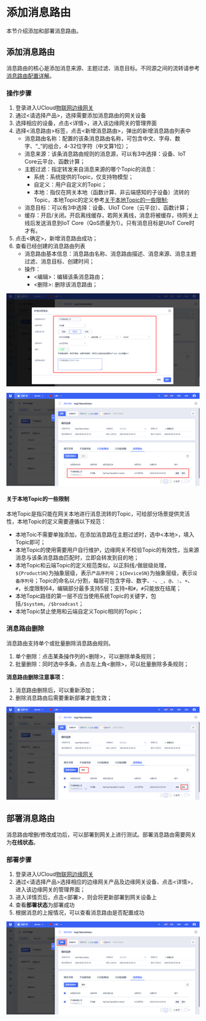 # 添加消息路由

本节介绍添加和部署消息路由。

## 添加消息路由

消息路由的核心是添加消息来源、主题过滤、消息目标。不同源之间的流转请参考[消息路由配置详解](/uiot-edge/user_guide/message_route/route_config_detail)。

### 操作步骤

1. 登录进入UCloud[物联网边缘网关](https://console.ucloud.cn/uiot_edge)
3. 通过<请选择产品>，选择需要添加消息路由的网关设备
4. 选择相应的设备，点击<详情>，进入该边缘网关的管理界面
5. 选择<消息路由>标签，点击<新增消息路由>，弹出的新增消息路由列表中
   - 消息路由名称：配置的该条消息路由名称，可包含中文、字母、数字、“_”的组合，4-32位字符（中文算1位）；
   - 消息来源：该条消息路由规则的消息源，可以有3中选择：设备、IoT Core云平台、函数计算；
   - 主题过滤：指定转发来自消息来源的哪个Topic的消息：
     - 系统：系统提供的Topic，仅支持物模型；
     - 自定义：用户自定义的Topic；
     - 本地：指仅在网关本地（函数计算、非云端感知的子设备）流转的Topic，本地Topic的定义参考[关于本地Topic的一些限制](/uiot-edge/user_guide/message_route/add_msg_route#关于本地Topic的一些限制);
   - 消息目标：可以有3中选择：设备、UIoT Core（云平台）、函数计算；
   - 缓存：开启/关闭。开启离线缓存，若网关离线，消息将被缓存，待网关上线后发送消息到IoT Core（QoS质量为1）。只有消息目标是UIoT Core时才有。
6. 点击<确定>，新增消息路由成功；
7. 查看已经创建的消息路由列表
   - 消息路由基本信息：消息路由名称、消息路由描述、消息来源、消息主题过滤、消息目标、创建时间；
   - 操作：
     - <编辑>：编辑该条消息路由；
     - <删除>:  删除该消息路由；

![新增消息路由](../../images/新增消息路由.png)

![消息路由列表](../../images/消息路由列表.png)



#### 关于本地Topic的一些限制

本地Topic是指只能在网关本地进行消息流转的Topic，可给部分场景提供灵活性，本地Topic的定义需要遵循以下规范：

- 本地Toic不需要单独添加，在添加消息路在主题过滤时，选中<本地>，填入Topic即可；
- 本地Topic的使用需要用户自行维护，边缘网关不校验Topic的有效性，当来源消息与该条消息路由匹配时，立即会转发到目的地；
- 本地Topic和云端Topic的定义规范类似，以正斜线`/`做层级处理，`${ProductSN}`为抽象层级，表示`产品序列号`；`${DeviceSN}`为抽象层级，表示`设备序列号`；Topic的命名以`/`分割，每层可包含字母、数字、`-`、`_`、`@`、`:`、`+`、`#`，长度限制64，编辑部分最多支持5层；支持`+`和`#`，`#`只能放在结尾；
- 本地Topic路径的第一层不应当使用系统Topic的关键字，包括`/$system`，`/$broadcast`；
- 本地Topic禁止使用和云端自定义Topic相同的Topic；



### 消息路由删除

消息路由支持单个或批量删除消息路由规则。

1. 单个删除：点击某条操作列的<删除>，可以删除单条规则；
2. 批量删除：同时选中多条，点击左上角<删除>，可以批量删除多条规则；

**消息路由删除注意事项：**

1. 消息路由删除后，可以重新添加；
2. 删除消息路由后需要重新部署才能生效；

![删除消息路由](../../images/删除消息路由.png)

## 部署消息路由

消息路由增删/修改成功后，可以部署到网关上进行测试。部署消息路由需要网关为**在线状态**。

### 部署步骤

1. 登录进入UCloud[物联网边缘网关](https://console.ucloud.cn/uiot_edge)
2. 通过<请选择产品>选择相应的边缘网关产品及边缘网关设备、点击<详情>，进入该边缘网关的管理界面；
3. 进入详情页后，点击<部署>，则会将更新部署到网关设备上
4. 查看**部署状态**为部署成功
5. 根据消息的上报情况，可以查看消息路由是否配置成功

![部署消息路由](../../images/部署消息路由.png)


